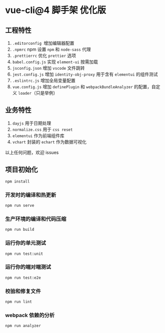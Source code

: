 # vue-cli@4 脚手架 优化版

## 工程特性

1. `.editorconfig `增加编辑器配置
2. `.npmrc` npm 设置 `npm` 和 `node-sass` 代理
3. `.prettierrc` 优化 `prettier` 选项
4. `babel.config.js` 实现 `element-ui` 按需加载
5. `jsconfig.json` 增加 `vscode` 文件跳转
6. `jest.config.js` 增加 `identity-obj-proxy` 用于含有 `elementui` 的组件测试
7. `.eslintrc.js` 增加全局变量配置
8. `vue.config.js` 增加 `definePlugin` 和 `webpackBundleAnalyzer` 的配置，自定义 `loader`（只是举例）

## 业务特性

1. `dayjs` 用于日期处理
2. `normalize.css` 用于 `css reset`
3. `elementui` 作为前端组件库
4. `vchart` 封装的 `echart` 作为数据可视化

以上任何问题，欢迎 issues

## 项目初始化
```
npm install
```

### 开发时的编译和热更新
```
npm run serve
```

### 生产环境的编译和代码压缩
```
npm run build
```

### 运行你的单元测试
```
npm run test:unit
```

### 运行你的端对端测试
```
npm run test:e2e
```

### 校验和修复文件
```
npm run lint
```

### webpack 依赖的分析
```
npm run analyzer
```
